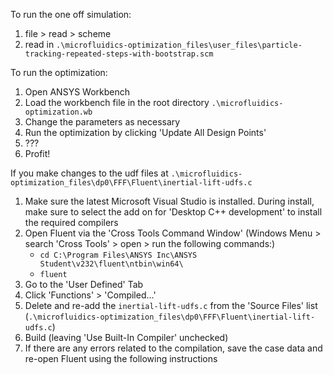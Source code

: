 To run the one off simulation:
1. file > read > scheme
2. read in `.\microfluidics-optimization_files\user_files\particle-tracking-repeated-steps-with-bootstrap.scm`

To run the optimization:
1. Open ANSYS Workbench
2. Load the workbench file in the root directory `.\microfluidics-optimization.wb`
3. Change the parameters as necessary
4. Run the optimization by clicking 'Update All Design Points'
5. ???
6. Profit!

If you make changes to the udf files at `.\microfluidics-optimization_files\dp0\FFF\Fluent\inertial-lift-udfs.c`
1. Make sure the latest Microsoft Visual Studio is installed. During install, make sure to select the add on for 'Desktop C++ development' to install the required compilers
2. Open Fluent via the 'Cross Tools Command Window' (Windows Menu > search 'Cross Tools' > open > run the following commands:)
    - `cd C:\Program Files\ANSYS Inc\ANSYS Student\v232\fluent\ntbin\win64\`
    - `fluent`
3. Go to the 'User Defined' Tab
4. Click 'Functions' > 'Compiled...'
5. Delete and re-add the `inertial-lift-udfs.c` from the 'Source Files' list (`.\microfluidics-optimization_files\dp0\FFF\Fluent\inertial-lift-udfs.c`)
6. Build (leaving 'Use Built-In Compiler' unchecked)
7. If there are any errors related to the compilation, save the case data and re-open Fluent using the following instructions